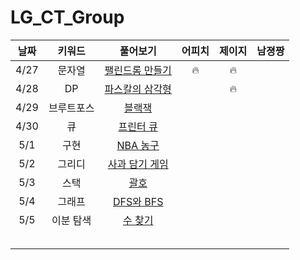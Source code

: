 # LG_CT_Group
| 날짜 | 키워드 | 풀어보기 | 어피치 | 제이지 | 남졍짱 |
| :-: | :-: | :-: | :-: | :-: | :-: |
| 4/27 | 문자열 | [팰린드롬 만들기](https://www.acmicpc.net/problem/1213) | 🔥 | 🔥 | |
| 4/28 | DP | [파스칼의 삼각형](https://www.acmicpc.net/problem/16395) |  | 🔥 | |
| 4/29 | 브루트포스 | [블랙잭](https://www.acmicpc.net/problem/2798) | | | |
| 4/30 | 큐 | [프린터 큐](https://www.acmicpc.net/problem/1966) | | | |
| 5/1 | 구현 | [NBA 농구](https://www.acmicpc.net/problem/2852) | | | |
| 5/2 | 그리디 | [사과 담기 게임](https://www.acmicpc.net/problem/2828) | | | |
| 5/3 | 스택 | [괄호](https://www.acmicpc.net/problem/9012) | | | |
| 5/4 | 그래프 | [DFS와 BFS](https://www.acmicpc.net/problem/1260) | | | |
| 5/5 | 이분 탐색 | [수 찾기](https://www.acmicpc.net/problem/1920) | | | |
| | | | | | |
| | | | | | |
| | | | | | |
| | | | | | |
| | | | | | |
